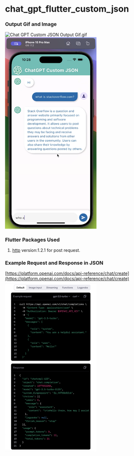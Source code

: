 # chat_gpt_flutter_custom_json

### Output Gif and Image

![Chat GPT Custom JSON Output Gif.gif](Chat%20GPT%20Custom%20JSON%20Output%20Gif.gif)
&emsp;
<img src="output.png" alt="Output" width="300"/>

### Flutter Packages Used

1. [http](https://pub.dev/packages/http) version:1.2.1 for post request.

### Example Request and Response in JSON

[https://platform.openai.com/docs/api-reference/chat/create](https://platform.openai.com/docs/api-reference/chat/create)<br/>
<img src="OpenAI_ExampleRequest_Response_in_JSON.png" alt="Output" width="300"/>
